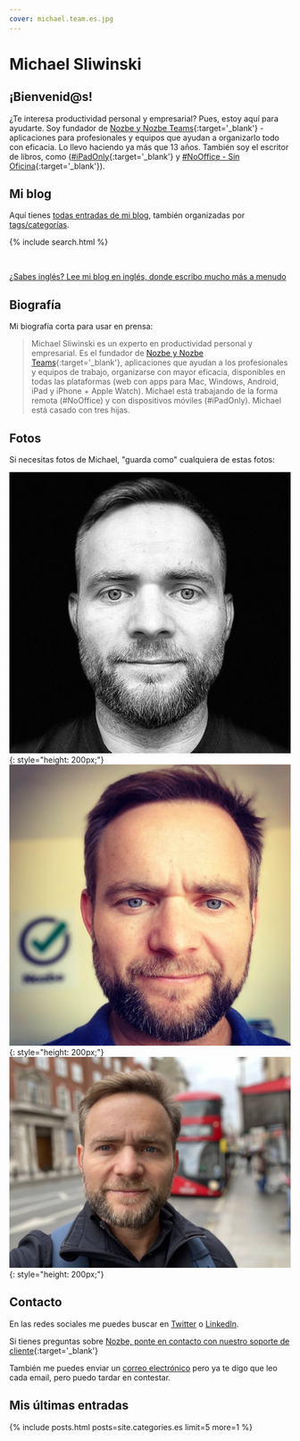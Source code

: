```yaml
---
cover: michael.team.es.jpg
---
```


# Michael Sliwinski

## ¡Bienvenid@s!

¿Te interesa productividad personal y empresarial? Pues, estoy aquí para ayudarte. Soy fundador de [Nozbe y Nozbe Teams](https://nozbe.com/){:target='_blank'} - aplicaciones para profesionales y equipos que ayudan a organizarlo todo con eficacia. Lo llevo haciendo ya más que 13 años. También soy el escritor de libros, como ([#iPadOnly](https://iPadOnly.com){:target='_blank'} y [#NoOffice - Sin Oficina](https://NoOffice.org/es/){:target='_blank'}).

## Mi blog

Aquí tienes [todas entradas de mi blog](/es/todo), también organizadas por [tags/categorías](/es/tag/).

{% include search.html %}

<br>

[¿Sabes inglés? Lee mi blog en inglés, donde escribo mucho más a menudo](/archive)

## Biografía

Mi biografía corta para usar en prensa:

> Michael Sliwinski es un experto en productividad personal y empresarial. Es el fundador de [Nozbe y Nozbe Teams](https://nozbe.com/){:target='_blank'}, aplicaciones que ayudan a los profesionales y equipos de trabajo, organizarse con mayor eficacia, disponibles en todas las plataformas (web con apps para Mac, Windows, Android, iPad y iPhone + Apple Watch). Michael está trabajando de la forma remota (#NoOffice) y con dispositivos móviles (#iPadOnly). Michael está casado con tres hijas.

## Fotos

Si necesitas fotos de Michael, "guarda como" cualquiera de estas fotos:

![Michael Black](/img/michael.black.jpg){: style="height: 200px;"} ![Michael Team](/img/michael.team.jpg){: style="height: 200px;"} ![Michael London](/img/michael.london.jpg){: style="height: 200px;"}

## Contacto

En las redes sociales me puedes buscar en [Twitter](https://twitter.com/MSliwinski) o [LinkedIn](https://www.linkedin.com/in/michaelsliwinski).

Si tienes preguntas sobre [Nozbe, ponte en contacto con nuestro soporte de cliente](https://nozbe.com/contact){:target='_blank'}

También me puedes enviar un [correo electrónico][email] pero ya te digo que leo cada email, pero puedo tardar en contestar.

[email]: mailto:michaels@hey.com

## Mis últimas entradas

{% include posts.html posts=site.categories.es limit=5 more=1 %}

